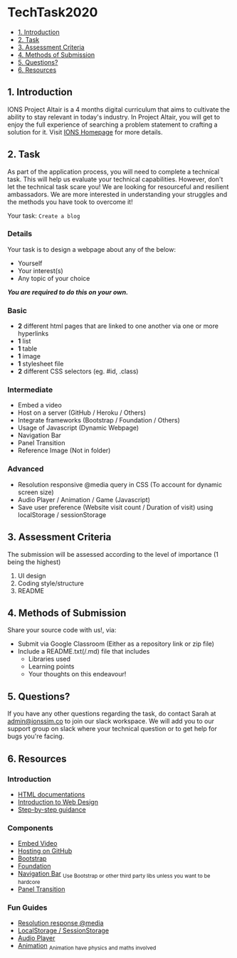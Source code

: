# TechTask2020

* [1. Introduction](#1-introduction)
* [2. Task](#2-task)
* [3. Assessment Criteria](#3-assessment-criteria)
* [4. Methods of Submission](#4-methods-of-submission)
* [5. Questions?](#5-questions?)
* [6. Resources](#6-resources)


## 1. Introduction
IONS Project Altair is a 4 months digital curriculum that aims to cultivate the ability to stay relevant in today's industry. In Project Altair, you will get to enjoy the full experience of searching a problem statement to crafting a solution for it.
Visit [IONS Homepage](https://ionssim.co) for more details.

## 2. Task
As part of the application process, you will need to complete a technical task. This will help us evaluate your technical capabilities. However, don't let the technical task scare you! We are looking for resourceful and resilient ambassadors. We are more interested in understanding your struggles and the methods you have took to overcome it!

Your task: `Create a blog`
 
### Details
Your task is to design a webpage about any of the below:
* Yourself
* Your interest(s)
* Any topic of your choice

***You are required to do this on your own.***

### Basic
* **2** different html pages that are linked to one another via one or more hyperlinks
* **1** list
* **1** table
* **1** image
* **1** stylesheet file
* **2** different CSS selectors (eg. #id, .class)

### Intermediate
* Embed a video
* Host on a server (GitHub / Heroku / Others)
* Integrate frameworks (Bootstrap / Foundation / Others)
* Usage of Javascript (Dynamic Webpage)
* Navigation Bar
* Panel Transition
* Reference Image (Not in folder)

### Advanced
* Resolution responsive @media query in CSS (To account for dynamic screen size)
* Audio Player / Animation / Game (Javascript)
* Save user preference (Website visit count / Duration of visit) using localStorage / sessionStorage

## 3. Assessment Criteria
The submission will be assessed according to the level of importance (1 being the highest)

1. UI design
2. Coding style/structure
3. README


## 4. Methods of Submission
Share your source code with us!, via:
* Submit via Google Classroom (Either as a repository link or zip file)
* Include a README.txt(/.md) file that includes
  - Libraries used
  - Learning points
  - Your thoughts on this endeavour!

## 5. Questions?
If you have any other questions regarding the task, do contact Sarah at [admin@ionssim.co](mailto:admin@ionssim.co) to join our slack workspace. We will add you to our support group on slack where your technical question or to get help for bugs you're facing. 

## 6. Resources
### Introduction
* [HTML documentations](https://developer.mozilla.org/en-US/docs/Web/HTML)
* [Introduction to Web Design](https://blog.hubspot.com/marketing/web-design-html-css-javascript)
* [Step-by-step guidance](https://www.freecodecamp.org/learn/responsive-web-design/basic-html-and-html5/)

### Components
* [Embed Video](https://animoto.com/blog/video-marketing/embed-video-on-website)
* [Hosting on GitHub](http://jmcglone.com/guides/github-pages/)
* [Bootstrap](https://getbootstrap.com/)
* [Foundation](https://get.foundation/index.html)
* [Navigation Bar](https://codetheweb.blog/style-a-navigation-bar-css/)
<sub>Use Bootstrap or other third party libs unless you want to be hardcore</sub>
* [Panel Transition](https://codetheweb.blog/steps-to-creating-a-website/)

### Fun Guides
* [Resolution response @media](https://developer.mozilla.org/en-US/docs/Learn/CSS/CSS_layout/Media_queries)
* [LocalStorage / SessionStorage](https://javascript.info/localstorage)
* [Audio Player](https://developer.mozilla.org/en-US/docs/Web/Guide/Audio_and_video_delivery/Cross-browser_audio_basics)
* [Animation](https://javascript.info/js-animation)
<sub>Animation have physics and maths involved</sub>

